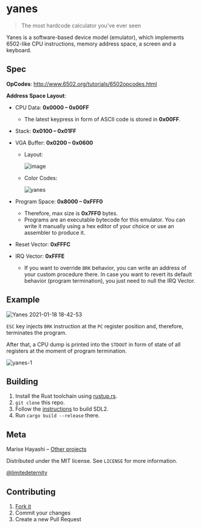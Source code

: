 # yanes
> The most hardcode calculator you’ve ever seen

Yanes is a software-based device model (emulator), which implements 6502-like CPU instructions, memory address space, a screen and a keyboard.

## Spec

**OpCodes**: http://www.6502.org/tutorials/6502opcodes.html

**Address Space Layout**:

- CPU Data: **0x0000 – 0x00FF**

  - The latest keypress in form of ASCII code is stored in **0x00FF**.

- Stack: **0x0100 – 0x01FF**

- VGA Buffer: **0x0200 – 0x0600**

  * Layout:

    ![image](https://user-images.githubusercontent.com/24318966/104934963-b4158e00-59bb-11eb-8add-fcc913b8bc83.png)

  * Color Codes:

    ![yanes](https://user-images.githubusercontent.com/24318966/104935109-e2936900-59bb-11eb-8bb3-b2754d017906.png)

- Program Space: **0x8000 – 0xFFF0**

  - Therefore, max size is **0x7FF0** bytes.
  - Programs are an executable bytecode for this emulator. You can write it manually using a hex editor of your choice or use an assembler to produce it.
  
- Reset Vector: **0xFFFC**

- IRQ Vector: **0xFFFE**

  - If you want to override `BRK` behavior, you can write an address of your custom procedure there. 
    In case you want to revert its default behavior (program termination), you just need to null the IRQ Vector.

## Example

![Yanes 2021-01-18 18-42-53](https://user-images.githubusercontent.com/24318966/104936066-17ec8680-59bd-11eb-898e-139b4051bc86.png)

`ESC` key injects `BRK` instruction at the `PC` register position and, therefore, terminates the program. 

After that, a CPU dump is printed into the `STDOUT` in form of state of all registers at the moment of program termination.

![yanes-1](https://user-images.githubusercontent.com/24318966/104936922-3c952e00-59be-11eb-9596-b7763beaa776.png)

## Building

1. Install the Rust toolchain using [rustup.rs](https://rustup.rs/).
2. `git clone` this repo.
3. Follow the [instructions](https://github.com/Rust-SDL2/rust-sdl2) to build SDL2.
4. Run `cargo build --release` there.

## Meta

Marise Hayashi – [Other projects](https://limitedeternity.github.io/)

Distributed under the MIT license. See ``LICENSE`` for more information.

[@limitedeternity](https://github.com/limitedeternity)

## Contributing

1. [Fork it](https://github.com/limitedeternity/yanes/fork)
2. Commit your changes
3. Create a new Pull Request
